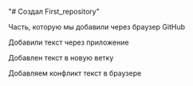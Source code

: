 "# Создал First_repository" 


Часть, которую мы добавили через браузер GitHub


Добавили текст через приложение

Добавлен текст в новую ветку

Добавляем конфликт текст в браузере
